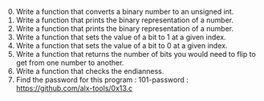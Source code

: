 0. Write a function that converts a binary number to an unsigned int.
1. Write a function that prints the binary representation of a number.
2. Write a function that prints the binary representation of a number.
3. Write a function that sets the value of a bit to 1 at a given index.
4. Write a function that sets the value of a bit to 0 at a given index.
5. Write a function that returns the number of bits you would need to flip to get from one number to another.
6. Write a function that checks the endianness.
7. Find the password for this program : 101-password : https://github.com/alx-tools/0x13.c

